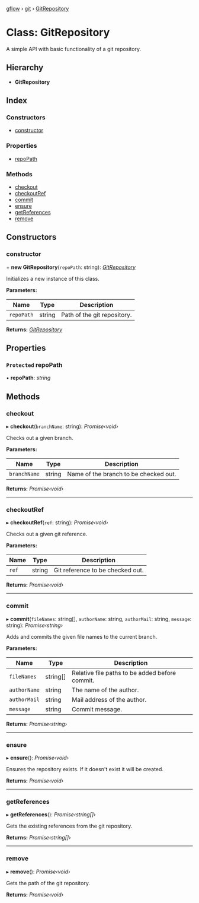 [gflow](../README.md) › [git](../modules/git.md) › [GitRepository](git.gitrepository.md)

# Class: GitRepository

A simple API with basic functionality of a git repository.

## Hierarchy

* **GitRepository**

## Index

### Constructors

* [constructor](git.gitrepository.md#constructor)

### Properties

* [repoPath](git.gitrepository.md#protected-repopath)

### Methods

* [checkout](git.gitrepository.md#checkout)
* [checkoutRef](git.gitrepository.md#checkoutref)
* [commit](git.gitrepository.md#commit)
* [ensure](git.gitrepository.md#ensure)
* [getReferences](git.gitrepository.md#getreferences)
* [remove](git.gitrepository.md#remove)

## Constructors

###  constructor

\+ **new GitRepository**(`repoPath`: string): *[GitRepository](git.gitrepository.md)*

Initializes a new instance of this class.

**Parameters:**

Name | Type | Description |
------ | ------ | ------ |
`repoPath` | string | Path of the git repository.  |

**Returns:** *[GitRepository](git.gitrepository.md)*

## Properties

### `Protected` repoPath

• **repoPath**: *string*

## Methods

###  checkout

▸ **checkout**(`branchName`: string): *Promise‹void›*

Checks out a given branch.

**Parameters:**

Name | Type | Description |
------ | ------ | ------ |
`branchName` | string | Name of the branch to be checked out.  |

**Returns:** *Promise‹void›*

___

###  checkoutRef

▸ **checkoutRef**(`ref`: string): *Promise‹void›*

Checks out a given git reference.

**Parameters:**

Name | Type | Description |
------ | ------ | ------ |
`ref` | string | Git reference to be checked out.  |

**Returns:** *Promise‹void›*

___

###  commit

▸ **commit**(`fileNames`: string[], `authorName`: string, `authorMail`: string, `message`: string): *Promise‹string›*

Adds and commits the given file names to the current branch.

**Parameters:**

Name | Type | Description |
------ | ------ | ------ |
`fileNames` | string[] | Relative file paths to be added before commit. |
`authorName` | string | The name of the author. |
`authorMail` | string | Mail address of the author. |
`message` | string | Commit message.  |

**Returns:** *Promise‹string›*

___

###  ensure

▸ **ensure**(): *Promise‹void›*

Ensures the repository exists.
If it doesn't exist it will be created.

**Returns:** *Promise‹void›*

___

###  getReferences

▸ **getReferences**(): *Promise‹string[]›*

Gets the existing references from the git repository.

**Returns:** *Promise‹string[]›*

___

###  remove

▸ **remove**(): *Promise‹void›*

Gets the path of the git repository.

**Returns:** *Promise‹void›*
